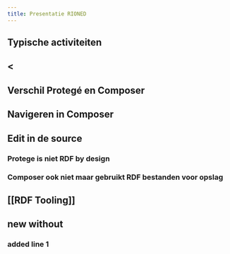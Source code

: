 ```yaml
---
title: Presentatie RIONED
---
```


## Typische activiteiten
## <
## Verschil Protegé  en Composer
## Navigeren in Composer
## Edit in de source
### Protege is niet RDF by design
### Composer ook niet maar gebruikt RDF bestanden voor opslag
###
## [[RDF Tooling]]
## new without
### added line 1
###
